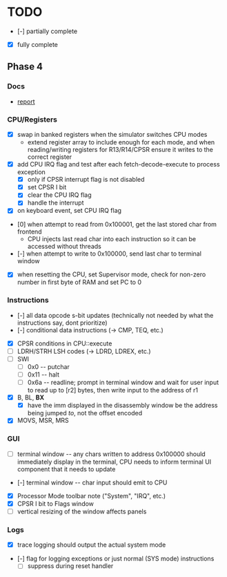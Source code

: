 # TODO

- [-] partially complete
- [x] fully complete

## Phase 4

### Docs

- [report](https://protect.bju.edu/cps/courses/armsim-project/exec2/report.html)

### CPU/Registers

- [x] swap in banked registers when the simulator switches CPU modes
  - extend register array to include enough for each mode, and when reading/writing registers for R13/R14/CPSR ensure it writes to the correct register
- [x] add CPU IRQ flag and test after each fetch-decode-execute to process exception
  - [x] only if CPSR interrupt flag is not disabled
  - [x] set CPSR I bit
  - [x] clear the CPU IRQ flag
  - [x] handle the interrupt
- [x] on keyboard event, set CPU IRQ flag
- [0] when attempt to read from 0x100001, get the last stored char from frontend
  - CPU injects last read char into each instruction so it can be accessed without threads
- [-] when attempt to write to 0x100000, send last char to terminal window
- [x] when resetting the CPU, set Supervisor mode, check for non-zero number in first byte of RAM and set PC to 0

### Instructions  

- [-] all data opcode s-bit updates (technically not needed by what the instructions say, dont prioritize)
- [-] conditional data instructions (-> CMP, TEQ, etc.)
- [x] CPSR conditions in CPU::execute
- [ ] LDRH/STRH LSH codes (-> LDRD, LDREX, etc.)
- [ ] SWI
  - [ ] 0x0  -- putchar
  - [ ] 0x11 -- halt
  - [ ] 0x6a -- readline; prompt in terminal window and wait for user input to read up to [r2] bytes, then write input to the address of r1
- [x] B, BL, **BX**
  - [x] have the imm displayed in the disassembly window be the address being jumped *to*, not the offset encoded
- [x] MOVS, MSR, MRS

### GUI

- [ ] terminal window -- any chars written to address 0x100000 should immediately display in the terminal, CPU needs to inform terminal UI component that it needs to update
- [-] terminal window -- char input should emit to CPU
- [x] Processor Mode toolbar note ("System", "IRQ", etc.)
- [x] CPSR I bit to Flags window
- [ ] vertical resizing of the window affects panels

### Logs

- [x] trace logging should output the actual system mode
- [-] flag for logging exceptions or just normal (SYS mode) instructions
  - [ ] suppress during reset handler